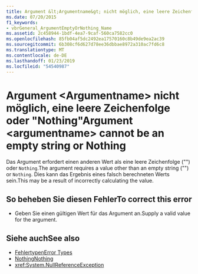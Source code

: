 ```yaml
---
title: Argument &lt;Argumentname&gt; nicht möglich, eine leere Zeichenfolge oder "Nothing"
ms.date: 07/20/2015
f1_keywords:
- vbrGeneral_ArgumentEmptyOrNothing_Name
ms.assetid: 2c458944-1bdf-4ea7-9caf-560ca7582cc0
ms.openlocfilehash: 85fb04af5dc2492ea17570160c8b49de9ea2ac39
ms.sourcegitcommit: 6b308cf6d627d78ee36dbbae8972a310ac7fd6c8
ms.translationtype: MT
ms.contentlocale: de-DE
ms.lasthandoff: 01/23/2019
ms.locfileid: "54540987"
---
```

# <a name="argument-ltargumentnamegt-cannot-be-an-empty-string-or-nothing"></a><span data-ttu-id="da143-102">Argument &lt;Argumentname&gt; nicht möglich, eine leere Zeichenfolge oder "Nothing"</span><span class="sxs-lookup"><span data-stu-id="da143-102">Argument &lt;argumentname&gt; cannot be an empty string or Nothing</span></span>
<span data-ttu-id="da143-103">Das Argument erfordert einen anderen Wert als eine leere Zeichenfolge ("") oder `Nothing`.</span><span class="sxs-lookup"><span data-stu-id="da143-103">The argument requires a value other than an empty string ("") or `Nothing`.</span></span> <span data-ttu-id="da143-104">Dies kann das Ergebnis eines falsch berechneten Werts sein.</span><span class="sxs-lookup"><span data-stu-id="da143-104">This may be a result of incorrectly calculating the value.</span></span>  
  
## <a name="to-correct-this-error"></a><span data-ttu-id="da143-105">So beheben Sie diesen Fehler</span><span class="sxs-lookup"><span data-stu-id="da143-105">To correct this error</span></span>  
  
-   <span data-ttu-id="da143-106">Geben Sie einen gültigen Wert für das Argument an.</span><span class="sxs-lookup"><span data-stu-id="da143-106">Supply a valid value for the argument.</span></span>  
  
## <a name="see-also"></a><span data-ttu-id="da143-107">Siehe auch</span><span class="sxs-lookup"><span data-stu-id="da143-107">See also</span></span>
- [<span data-ttu-id="da143-108">Fehlertypen</span><span class="sxs-lookup"><span data-stu-id="da143-108">Error Types</span></span>](../../visual-basic/programming-guide/language-features/error-types.md)
- [<span data-ttu-id="da143-109">Nothing</span><span class="sxs-lookup"><span data-stu-id="da143-109">Nothing</span></span>](../../visual-basic/language-reference/nothing.md)
- <xref:System.NullReferenceException>
